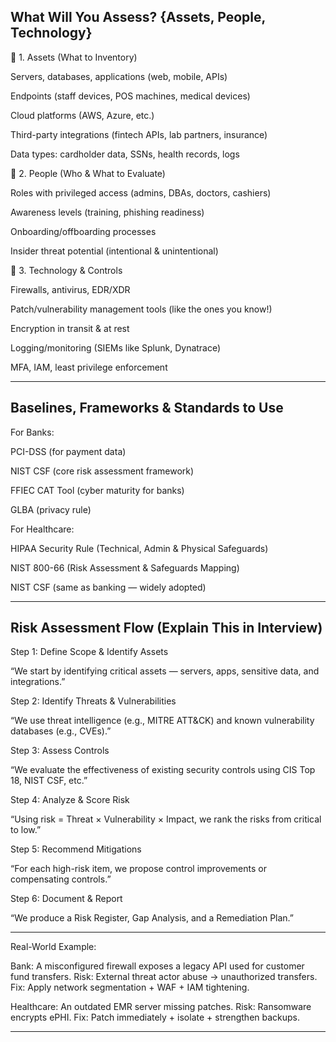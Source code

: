 ## What Will You Assess? {Assets, People, Technology}

🔹 1. Assets (What to Inventory)

Servers, databases, applications (web, mobile, APIs)

Endpoints (staff devices, POS machines, medical devices)

Cloud platforms (AWS, Azure, etc.)

Third-party integrations (fintech APIs, lab partners, insurance)

Data types: cardholder data, SSNs, health records, logs


🔹 2. People (Who & What to Evaluate)

Roles with privileged access (admins, DBAs, doctors, cashiers)

Awareness levels (training, phishing readiness)

Onboarding/offboarding processes

Insider threat potential (intentional & unintentional)


🔹 3. Technology & Controls

Firewalls, antivirus, EDR/XDR

Patch/vulnerability management tools (like the ones you know!)

Encryption in transit & at rest

Logging/monitoring (SIEMs like Splunk, Dynatrace)

MFA, IAM, least privilege enforcement



---

## Baselines, Frameworks & Standards to Use

For Banks:

PCI-DSS (for payment data)

NIST CSF (core risk assessment framework)

FFIEC CAT Tool (cyber maturity for banks)

GLBA (privacy rule)


For Healthcare:

HIPAA Security Rule (Technical, Admin & Physical Safeguards)

NIST 800-66 (Risk Assessment & Safeguards Mapping)

NIST CSF (same as banking — widely adopted)



---

## Risk Assessment Flow (Explain This in Interview)

Step 1: Define Scope & Identify Assets

“We start by identifying critical assets — servers, apps, sensitive data, and integrations.”


Step 2: Identify Threats & Vulnerabilities

“We use threat intelligence (e.g., MITRE ATT&CK) and known vulnerability databases (e.g., CVEs).”


Step 3: Assess Controls

“We evaluate the effectiveness of existing security controls using CIS Top 18, NIST CSF, etc.”


Step 4: Analyze & Score Risk

“Using risk = Threat × Vulnerability × Impact, we rank the risks from critical to low.”


Step 5: Recommend Mitigations

“For each high-risk item, we propose control improvements or compensating controls.”


Step 6: Document & Report

“We produce a Risk Register, Gap Analysis, and a Remediation Plan.”



---

Real-World Example:

Bank: A misconfigured firewall exposes a legacy API used for customer fund transfers. Risk: External threat actor abuse → unauthorized transfers. Fix: Apply network segmentation + WAF + IAM tightening.

Healthcare: An outdated EMR server missing patches. Risk: Ransomware encrypts ePHI. Fix: Patch immediately + isolate + strengthen backups.


---